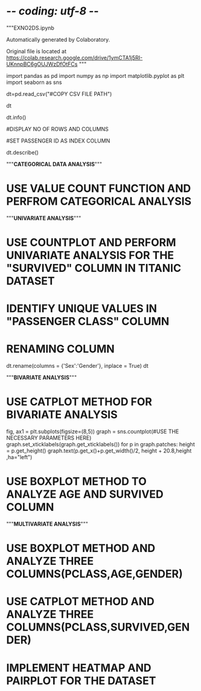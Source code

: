 # -*- coding: utf-8 -*-
"""EXNO2DS.ipynb

Automatically generated by Colaboratory.

Original file is located at
    https://colab.research.google.com/drive/1ymCTA1j5RI-UKnnpBC6gOUJWzDfOtFCs
"""

import pandas as pd
import numpy as np
import matplotlib.pyplot as plt
import seaborn as sns

dt=pd.read_csv("#COPY CSV FILE PATH")

dt

dt.info()

#DISPLAY NO OF ROWS AND COLUMNS

#SET PASSENGER ID AS INDEX COLUMN

dt.describe()

"""**CATEGORICAL DATA ANALYSIS**"""

# USE VALUE COUNT FUNCTION AND PERFROM CATEGORICAL ANALYSIS

"""**UNIVARIATE ANALYSIS**"""

# USE COUNTPLOT AND PERFORM UNIVARIATE ANALYSIS FOR THE "SURVIVED" COLUMN IN TITANIC DATASET

# IDENTIFY UNIQUE VALUES IN "PASSENGER CLASS" COLUMN

# RENAMING COLUMN
dt.rename(columns = {'Sex':'Gender'}, inplace = True)
dt

"""**BIVARIATE ANALYSIS**"""

# USE CATPLOT METHOD FOR BIVARIATE ANALYSIS

fig, ax1 = plt.subplots(figsize=(8,5))
graph = sns.countplot(#USE THE NECESSARY PARAMETERS HERE)
graph.set_xticklabels(graph.get_xticklabels())
for p in graph.patches:
    height = p.get_height()
    graph.text(p.get_x()+p.get_width()/2, height + 20.8,height ,ha="left")

# USE BOXPLOT METHOD TO ANALYZE AGE AND SURVIVED COLUMN

"""**MULTIVARIATE ANALYSIS**"""

# USE BOXPLOT METHOD AND ANALYZE THREE COLUMNS(PCLASS,AGE,GENDER)

# USE CATPLOT METHOD AND ANALYZE THREE COLUMNS(PCLASS,SURVIVED,GENDER)

# IMPLEMENT HEATMAP AND PAIRPLOT FOR THE DATASET
